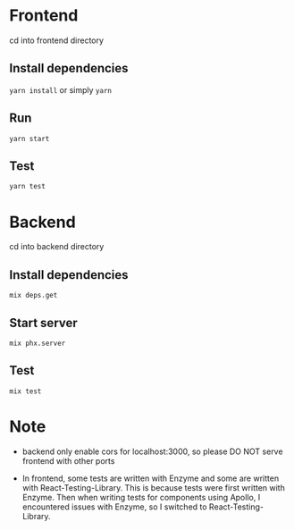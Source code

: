 # Frontend
cd into frontend directory

## Install dependencies
`yarn install` or simply `yarn`

## Run
`yarn start`

## Test
`yarn test`

# Backend
cd into backend directory

## Install dependencies
`mix deps.get`

## Start server
`mix phx.server`

## Test
`mix test`

# Note
* backend only enable cors for localhost:3000, so please DO NOT serve frontend with other ports

* In frontend, some tests are written with Enzyme and some are written with React-Testing-Library. This is because tests were first written with Enzyme. Then when writing tests for components using Apollo, I encountered issues with Enzyme, so I switched to React-Testing-Library. 